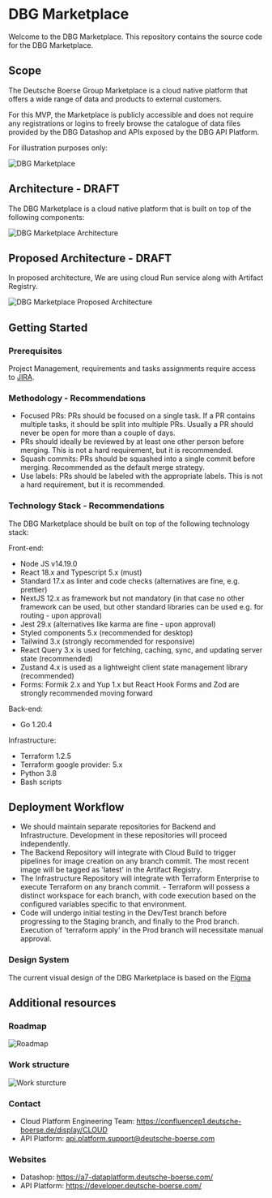 # DBG Marketplace

Welcome to the DBG Marketplace. 
This repository contains the source code for the DBG Marketplace.

## Scope 

The Deutsche Boerse Group Marketplace is a cloud native platform that offers a wide range of data and products to external customers.

For this MVP, the Marketplace is publicly accessible and does not require any registrations or logins to freely browse the catalogue of data files provided by the DBG Datashop and APIs exposed by the DBG API Platform.

For illustration purposes only:

![DBG Marketplace](./docs/images/marketplace_illustration.png)

## Architecture - DRAFT

The DBG Marketplace is a cloud native platform that is built on top of the following components:

![DBG Marketplace Architecture](./docs/images/draft_architecture.png)

## Proposed Architecture - DRAFT

In proposed architecture, We are using cloud Run service along with Artifact Registry.

![DBG Marketplace Proposed Architecture](./docs/images/proposed_architecture.png)

## Getting Started

### Prerequisites

Project Management, requirements and tasks assignments require access to [JIRA](https://jiradbg.deutsche-boerse.de/secure/RapidBoard.jspa?rapidView=3818&projectKey=HYPE&view=detail).

### Methodology - Recommendations

- Focused PRs: PRs should be focused on a single task. If a PR contains multiple tasks, it should be split into multiple PRs. Usually a PR should never be open for more than a couple of days.
- PRs should ideally be reviewed by at least one other person before merging. This is not a hard requirement, but it is recommended.
- Squash commits: PRs should be squashed into a single commit before merging. Recommended as the default merge strategy.
- Use labels: PRs should be labeled with the appropriate labels. This is not a hard requirement, but it is recommended.

### Technology Stack - Recommendations

The DBG Marketplace should be built on top of the following technology stack:

Front-end:
  - Node JS v14.19.0
  - React 18.x and Typescript 5.x (must)
  - Standard 17.x as linter and code checks (alternatives are fine, e.g. prettier)
  - NextJS 12.x as framework but not mandatory (in that case no other framework can be used, but other standard libraries can be used e.g. for routing - upon approval)
  - Jest 29.x (alternatives like karma are fine - upon approval)
  - Styled components 5.x (recommended for desktop)
  - Tailwind 3.x (strongly recommended for responsive)
  - React Query 3.x is used for fetching, caching, sync, and updating server state (recommended)
  - Zustand 4.x is used as a lightweight client state management library (recommended)
  - Forms: Formik 2.x and Yup 1.x but React Hook Forms and Zod are strongly recommended moving forward

Back-end:
  - Go 1.20.4

Infrastructure:
  - Terraform 1.2.5
  - Terraform google provider: 5.x
  - Python 3.8
  - Bash scripts

## Deployment Workflow
- We should maintain separate repositories for Backend and Infrastructure. Development in these repositories will proceed independently.
- The Backend Repository will integrate with Cloud Build to trigger pipelines for image creation on any branch commit. The most recent image will be tagged as 'latest' in the Artifact Registry.
- The Infrastructure Repository will integrate with Terraform Enterprise to execute Terraform on any branch commit. - Terraform will possess a distinct workspace for each branch, with code execution based on the configured variables specific to that environment.
- Code will undergo initial testing in the Dev/Test branch before progressing to the Staging branch, and finally to the Prod branch. Execution of 'terraform apply' in the Prod branch will necessitate manual approval.

### Design System

The current visual design of the DBG Marketplace is based on the [Figma](https://www.figma.com/file/ua04a8taCfXyovn465GwFE/DBG-Marketplace)

## Additional resources

### Roadmap

![Roadmap](./docs/images/draft_roadmap_marketplace.png) 

### Work structure

![Work sturcture](./docs/images/marketplace_work_structure.png)

### Contact

- Cloud Platform Engineering Team: https://confluencep1.deutsche-boerse.de/display/CLOUD
- API Platform: api.platform.support@deutsche-boerse.com

### Websites

- Datashop: https://a7-dataplatform.deutsche-boerse.com/
- API Platform: https://developer.deutsche-boerse.com/
